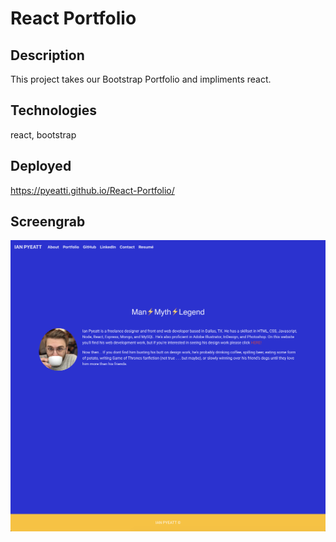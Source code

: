 # React Portfolio

## Description

This project takes our Bootstrap Portfolio and impliments react.

## Technologies

react, bootstrap

## Deployed

https://pyeatti.github.io/React-Portfolio/

## Screengrab

![screengrab](./screengrab.png)
